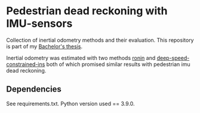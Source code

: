 # Pedestrian dead reckoning with IMU-sensors

Collection of inertial odometry methods and their evaluation. This repository is part of my [Bachelor's thesis](https://urn.fi/URN:NBN:fi:tuni-202206165704).

Inertial odometry was estimated with two methods [ronin](https://github.com/Sachini/ronin) and [deep-speed-constrained-ins](https://github.com/AaltoVision/deep-speed-constrained-ins) both of which promised similar results with pedestrian imu dead reckoning.

## Dependencies

See requirements.txt. Python version used == 3.9.0.
